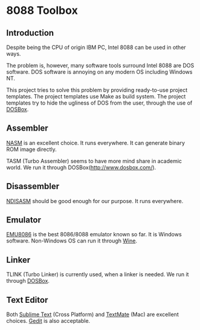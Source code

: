 8088 Toolbox
============

Introduction
------------

Despite being the CPU of origin IBM PC, Intel 8088 can be used in other ways.

The problem is, however, many software tools surround Intel 8088 are DOS software. 
DOS software is annoying on any modern OS including Windows NT.

This project tries to solve this problem by providing ready-to-use project templates.
The project templates use Make as build system.
The project templates try to hide the ugliness of DOS from the user,
through the use of [DOSBox](http://www.dosbox.com/).

Assembler
---------

[NASM](http://nasm.us/) is an excellent choice.
It runs everywhere.
It can generate binary ROM image directly.

TASM (Turbo Assembler) seems to have more mind share in academic world. 
We run it through DOSBox(http://www.dosbox.com/).

Disassembler
------------

[NDISASM](http://www.nasm.us/doc/nasmdoca.html) should be good enough for our purpose.
It runs everywhere.

Emulator
--------

[EMU8086](http://www.emu8086.com/) is the best 8086/8088 emulator known so far.
It is Windows software.
Non-Windows OS can run it through
[Wine](http://appdb.winehq.org/objectManager.php?sClass=application&iId=7143).

Linker
------

TLINK (Turbo Linker) is currently used, when a linker is needed.
We run it through [DOSBox](http://www.dosbox.com/).

Text Editor
-----------

Both [Sublime Text](http://www.sublimetext.com/) (Cross Platform) and
[TextMate](http://macromates.com/) (Mac) are excellent choices.
[Gedit](http://projects.gnome.org/gedit/index.html) is also acceptable.